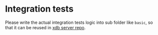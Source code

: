 # Integration tests

Please write the actual integration tests logic into sub folder like `basic`, so that it can be reused in [xdb server repo](https://github.com/xdblab/xdb).